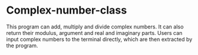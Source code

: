 # Complex-number-class
This program can add, multiply and divide complex numbers. It can also return their modulus, argument and real and imaginary parts. Users can input complex numbers to the terminal directly, which are then extracted by the program.
